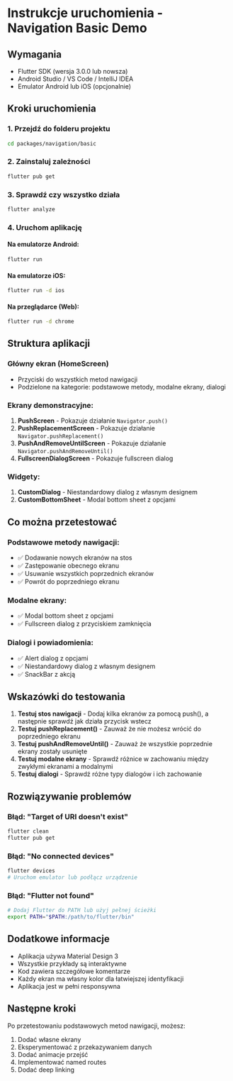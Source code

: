 # Instrukcje uruchomienia - Navigation Basic Demo

## Wymagania
- Flutter SDK (wersja 3.0.0 lub nowsza)
- Android Studio / VS Code / IntelliJ IDEA
- Emulator Android lub iOS (opcjonalnie)

## Kroki uruchomienia

### 1. Przejdź do folderu projektu
```bash
cd packages/navigation/basic
```

### 2. Zainstaluj zależności
```bash
flutter pub get
```

### 3. Sprawdź czy wszystko działa
```bash
flutter analyze
```

### 4. Uruchom aplikację

#### Na emulatorze Android:
```bash
flutter run
```

#### Na emulatorze iOS:
```bash
flutter run -d ios
```

#### Na przeglądarce (Web):
```bash
flutter run -d chrome
```

## Struktura aplikacji

### Główny ekran (HomeScreen)
- Przyciski do wszystkich metod nawigacji
- Podzielone na kategorie: podstawowe metody, modalne ekrany, dialogi

### Ekrany demonstracyjne:
1. **PushScreen** - Pokazuje działanie `Navigator.push()`
2. **PushReplacementScreen** - Pokazuje działanie `Navigator.pushReplacement()`
3. **PushAndRemoveUntilScreen** - Pokazuje działanie `Navigator.pushAndRemoveUntil()`
4. **FullscreenDialogScreen** - Pokazuje fullscreen dialog

### Widgety:
1. **CustomDialog** - Niestandardowy dialog z własnym designem
2. **CustomBottomSheet** - Modal bottom sheet z opcjami

## Co można przetestować

### Podstawowe metody nawigacji:
- ✅ Dodawanie nowych ekranów na stos
- ✅ Zastępowanie obecnego ekranu
- ✅ Usuwanie wszystkich poprzednich ekranów
- ✅ Powrót do poprzedniego ekranu

### Modalne ekrany:
- ✅ Modal bottom sheet z opcjami
- ✅ Fullscreen dialog z przyciskiem zamknięcia

### Dialogi i powiadomienia:
- ✅ Alert dialog z opcjami
- ✅ Niestandardowy dialog z własnym designem
- ✅ SnackBar z akcją

## Wskazówki do testowania

1. **Testuj stos nawigacji** - Dodaj kilka ekranów za pomocą push(), a następnie sprawdź jak działa przycisk wstecz
2. **Testuj pushReplacement()** - Zauważ że nie możesz wrócić do poprzedniego ekranu
3. **Testuj pushAndRemoveUntil()** - Zauważ że wszystkie poprzednie ekrany zostały usunięte
4. **Testuj modalne ekrany** - Sprawdź różnice w zachowaniu między zwykłymi ekranami a modalnymi
5. **Testuj dialogi** - Sprawdź różne typy dialogów i ich zachowanie

## Rozwiązywanie problemów

### Błąd: "Target of URI doesn't exist"
```bash
flutter clean
flutter pub get
```

### Błąd: "No connected devices"
```bash
flutter devices
# Uruchom emulator lub podłącz urządzenie
```

### Błąd: "Flutter not found"
```bash
# Dodaj Flutter do PATH lub użyj pełnej ścieżki
export PATH="$PATH:/path/to/flutter/bin"
```

## Dodatkowe informacje

- Aplikacja używa Material Design 3
- Wszystkie przykłady są interaktywne
- Kod zawiera szczegółowe komentarze
- Każdy ekran ma własny kolor dla łatwiejszej identyfikacji
- Aplikacja jest w pełni responsywna

## Następne kroki

Po przetestowaniu podstawowych metod nawigacji, możesz:
1. Dodać własne ekrany
2. Eksperymentować z przekazywaniem danych
3. Dodać animacje przejść
4. Implementować named routes
5. Dodać deep linking

